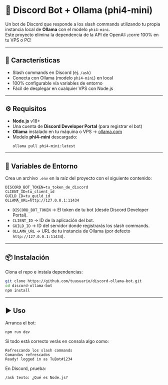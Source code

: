 # 🤖 Discord Bot + Ollama (phi4-mini)

Un bot de Discord que responde a los slash commands utilizando tu propia instancia local de **Ollama** con el modelo `phi4-mini`.  
Este proyecto elimina la dependencia de la API de OpenAI: ¡corre 100% en tu VPS o PC!

---

## 🚀 Características

- Slash commands en Discord (ej. `/ask`)
- Conecta con Ollama (modelo `phi4-mini`) en local
- 100% configurable vía variables de entorno
- Fácil de desplegar en cualquier VPS con Node.js

---

## ⚙️ Requisitos

- **Node.js** v18+
- Una cuenta de **Discord Developer Portal** (para registrar el bot)
- **Ollama** instalado en tu máquina o VPS → [ollama.com](https://ollama.com)
- Modelo **phi4-mini** descargado:
  ```bash
  ollama pull phi4-mini:latest
  ```

---

## 🔑 Variables de Entorno

Crea un archivo `.env` en la raíz del proyecto con el siguiente contenido:

```env
DISCORD_BOT_TOKEN=tu_token_de_discord
CLIENT_ID=tu_client_id
GUILD_ID=tu_guild_id
OLLAMA_URL=http://127.0.0.1:11434
```

- `DISCORD_BOT_TOKEN` → El token de tu bot (desde Discord Developer Portal).
- `CLIENT_ID` → ID de la aplicación del bot.
- `GUILD_ID` → ID del servidor donde registrarás los slash commands.
- `OLLAMA_URL` → URL de tu instancia de Ollama (por defecto `http://127.0.0.1:11434`).

---

## 📦 Instalación

Clona el repo e instala dependencias:

```bash
git clone https://github.com/tuusuario/discord-ollama-bot.git
cd discord-ollama-bot
npm install
```

---

## ▶️ Uso

Arranca el bot:

```bash
npm run dev
```

Si todo está correcto verás en consola algo como:

```
Refrescando los slash commands
Comandos refrescados
Ready! logged in as TuBot#1234
```

En Discord, prueba:

```
/ask texto: ¿Qué es Node.js?
```
